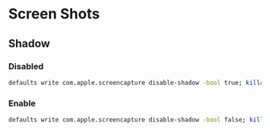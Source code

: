 # Screen Shots

## Shadow

### Disabled

```sh
defaults write com.apple.screencapture disable-shadow -bool true; killall SystemUIServer
```

### Enable

```sh
defaults write com.apple.screencapture disable-shadow -bool false; killall SystemUIServer
```
